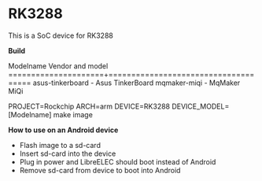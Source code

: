 # RK3288

This is a SoC device for RK3288

**Build**

Modelname              Vendor and model
=====================+=====================================
asus-tinkerboard     - Asus TinkerBoard
mqmaker-miqi         - MqMaker MiQi

PROJECT=Rockchip ARCH=arm DEVICE=RK3288 DEVICE_MODEL=[Modelname] make image

**How to use on an Android device**
- Flash image to a sd-card
- Insert sd-card into the device
- Plug in power and LibreELEC should boot instead of Android
- Remove sd-card from device to boot into Android
